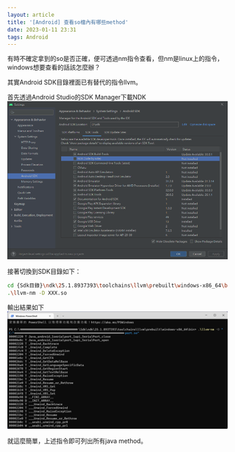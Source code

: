 ```yaml
---
layout: article
title: '[Android] 查看so檔內有哪些method'
date: 2023-01-11 23:31
tags: Android
---
```

有時不確定拿到的so是否正確，便可透過nm指令查看，但nm是linux上的指令，windows想要查看的話該怎麼辦？
<!--more-->

其實Android SDK目錄裡面已有替代的指令llvm。

首先透過Android Studio的SDK Manager下載NDK
![](/assets/as_ndk_install.png)

接著切換到SDK目錄如下：
```sh
cd {Sdk目錄}\ndk\25.1.8937393\toolchains\llvm\prebuilt\windows-x86_64\bin
.\llvm-nm -D XXX.so
```
輸出結果如下
![](/assets/llvm_nm.png)

就這麼簡單，上述指令即可列出所有java method。